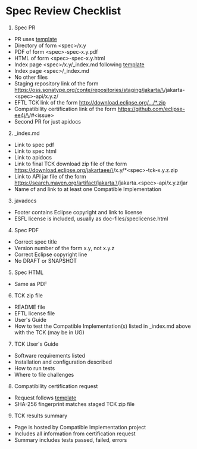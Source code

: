 # Spec Review Checklist

1. Spec PR
  * PR uses [template](https://github.com/jakartaee/specifications/blob/master/pull_request_template.md)
  * Directory of form \<spec>/x.y
  * PDF of form \<spec>-spec-x.y.pdf
  * HTML of form \<spec>-spec-x.y.html
  * Index page \<spec>/x.y/_index.md following [template](https://github.com/jakartaee/specification-committee/blob/master/spec_page_template.md)
  * Index page \<spec>/_index.md
  * No other files
  * Staging repository link of the form https://oss.sonatype.org/conte/repositories/staging/jakarta/\<spec>/jakarta-\<spec>-api/x.y.z/
  * EFTL TCK link of the form http://download.eclipse.org/.../*.zip
  * Compatibility certification link of the form https://github.com/eclipse-ee4j/\<project>/#\<issue>
  * Second PR for just apidocs

2. _index.md
  * Link to spec pdf
  * Link to spec html
  * Link to apidocs
  * Link to final TCK download zip file of the form https://download.eclipse.org/jakartaee/\<spec>/x.y/*\<spec>-tck-x.y.z.zip
  * Link to API jar file of the form https://search.maven.org/artifact/jakarta.\<spec>/jakarta.\<spec>-api/x.y.z/jar
  * Name of and link to at least one Compatible Implementation

3. javadocs
  * Footer contains Eclipse copyright and link to license
  * ESFL license is included, usually as doc-files/speclicense.html

4. Spec PDF
  * Correct spec title
  * Version number of the form x.y, not x.y.z
  * Correct Eclipse copyright line
  * No DRAFT or SNAPSHOT

5. Spec HTML
  * Same as PDF

6. TCK zip file
  * README file
  * EFTL license file
  * User's Guide
  * How to test the Compatible Implementation(s) listed in _index.md above with the TCK (may be in UG)

7. TCK User's Guide
  * Software requirements listed
  * Installation and configuration described
  * How to run tests
  * Where to file challenges

8. Compatibility certification request
  * Request follows [template](https://github.com/jakartaee/specification-committee/blob/master/compatibility-certification-request.md)
  * SHA-256 fingerprint matches staged TCK zip file

9. TCK results summary
  * Page is hosted by Compatible Implementation project
  * Includes all information from certification request
  * Summary includes tests passed, failed, errors